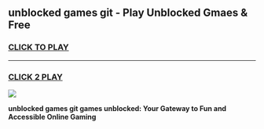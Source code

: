 
## unblocked games git - Play Unblocked Gmaes & Free
<h3>
<a href="https://news.freeplayer.one?title=unblocked_games_git&ref=16F">CLICK TO PLAY</a></h3>
<hr>

<h3>
<a href="https://news.freeplayer.one?title=unblocked_games_git&ref=16F">CLICK 2 PLAY</a>
  
</h3>

<a href="https://news.freeplayer.one?title=unblocked_games_git&ref=16F/"><img src="https://clearcache.store/games.png"></a>


**unblocked games git games unblocked: Your Gateway to Fun and Accessible Online Gaming**
